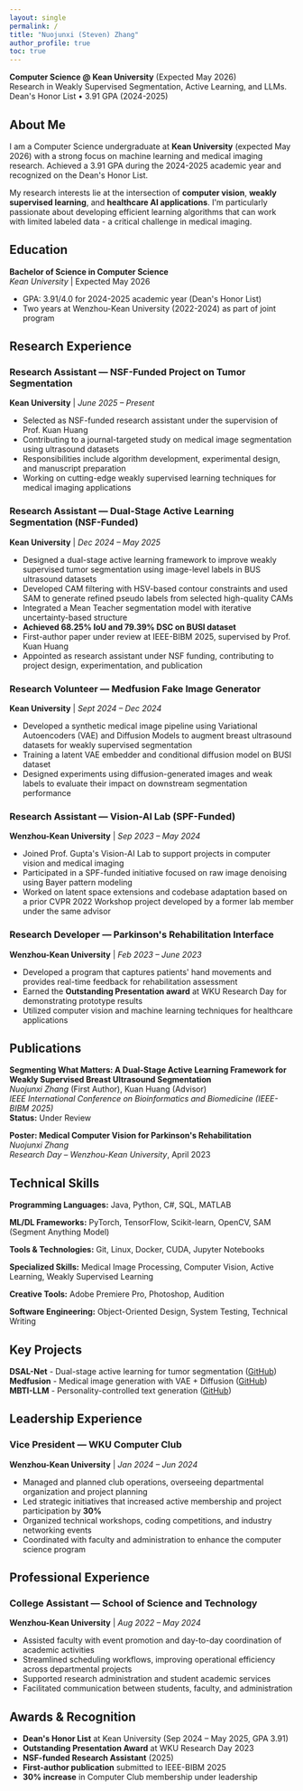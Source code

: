 ```yaml
---
layout: single
permalink: /
title: "Nuojunxi (Steven) Zhang"
author_profile: true
toc: true
---
```


**Computer Science @ Kean University** (Expected May 2026)  
Research in Weakly Supervised Segmentation, Active Learning, and LLMs.  
Dean's Honor List • 3.91 GPA (2024-2025)

## About Me

I am a Computer Science undergraduate at **Kean University** (expected May 2026) with a strong focus on machine learning and medical imaging research. Achieved a 3.91 GPA during the 2024-2025 academic year and recognized on the Dean's Honor List.

My research interests lie at the intersection of **computer vision**, **weakly supervised learning**, and **healthcare AI applications**. I'm particularly passionate about developing efficient learning algorithms that can work with limited labeled data - a critical challenge in medical imaging.

## Education

**Bachelor of Science in Computer Science**  
*Kean University* | Expected May 2026  
- GPA: 3.91/4.0 for 2024-2025 academic year (Dean's Honor List)
- Two years at Wenzhou-Kean University (2022-2024) as part of joint program

## Research Experience

### Research Assistant — NSF-Funded Project on Tumor Segmentation
**Kean University** | *June 2025 – Present*

- Selected as NSF-funded research assistant under the supervision of Prof. Kuan Huang
- Contributing to a journal-targeted study on medical image segmentation using ultrasound datasets
- Responsibilities include algorithm development, experimental design, and manuscript preparation
- Working on cutting-edge weakly supervised learning techniques for medical imaging applications

### Research Assistant — Dual-Stage Active Learning Segmentation (NSF-Funded)
**Kean University** | *Dec 2024 – May 2025*

- Designed a dual-stage active learning framework to improve weakly supervised tumor segmentation using image-level labels in BUS ultrasound datasets
- Developed CAM filtering with HSV-based contour constraints and used SAM to generate refined pseudo labels from selected high-quality CAMs
- Integrated a Mean Teacher segmentation model with iterative uncertainty-based structure
- **Achieved 68.25% IoU and 79.39% DSC on BUSI dataset**
- First-author paper under review at IEEE-BIBM 2025, supervised by Prof. Kuan Huang
- Appointed as research assistant under NSF funding, contributing to project design, experimentation, and publication

### Research Volunteer — Medfusion Fake Image Generator
**Kean University** | *Sept 2024 – Dec 2024*

- Developed a synthetic medical image pipeline using Variational Autoencoders (VAE) and Diffusion Models to augment breast ultrasound datasets for weakly supervised segmentation
- Training a latent VAE embedder and conditional diffusion model on BUSI dataset
- Designed experiments using diffusion-generated images and weak labels to evaluate their impact on downstream segmentation performance

### Research Assistant — Vision-AI Lab (SPF-Funded)
**Wenzhou-Kean University** | *Sep 2023 – May 2024*

- Joined Prof. Gupta's Vision-AI Lab to support projects in computer vision and medical imaging
- Participated in a SPF-funded initiative focused on raw image denoising using Bayer pattern modeling
- Worked on latent space extensions and codebase adaptation based on a prior CVPR 2022 Workshop project developed by a former lab member under the same advisor

### Research Developer — Parkinson's Rehabilitation Interface
**Wenzhou-Kean University** | *Feb 2023 – June 2023*

- Developed a program that captures patients' hand movements and provides real-time feedback for rehabilitation assessment
- Earned the **Outstanding Presentation award** at WKU Research Day for demonstrating prototype results
- Utilized computer vision and machine learning techniques for healthcare applications

## Publications

**Segmenting What Matters: A Dual-Stage Active Learning Framework for Weakly Supervised Breast Ultrasound Segmentation**  
*Nuojunxi Zhang* (First Author), Kuan Huang (Advisor)  
*IEEE International Conference on Bioinformatics and Biomedicine (IEEE-BIBM 2025)*  
**Status:** Under Review

**Poster: Medical Computer Vision for Parkinson's Rehabilitation**  
*Nuojunxi Zhang*  
*Research Day – Wenzhou-Kean University*, April 2023

## Technical Skills

**Programming Languages:** Java, Python, C#, SQL, MATLAB

**ML/DL Frameworks:** PyTorch, TensorFlow, Scikit-learn, OpenCV, SAM (Segment Anything Model)

**Tools & Technologies:** Git, Linux, Docker, CUDA, Jupyter Notebooks

**Specialized Skills:** Medical Image Processing, Computer Vision, Active Learning, Weakly Supervised Learning

**Creative Tools:** Adobe Premiere Pro, Photoshop, Audition

**Software Engineering:** Object-Oriented Design, System Testing, Technical Writing

## Key Projects

**DSAL-Net** - Dual-stage active learning for tumor segmentation ([GitHub](https://github.com/Steven-ZN/DSAL-Net))  
**Medfusion** - Medical image generation with VAE + Diffusion ([GitHub](https://github.com/Steven-ZN/Medfusion_Fake_Image))  
**MBTI-LLM** - Personality-controlled text generation ([GitHub](https://github.com/Steven-ZN/MBTI-LLM))

## Leadership Experience

### Vice President — WKU Computer Club
**Wenzhou-Kean University** | *Jan 2024 – Jun 2024*

- Managed and planned club operations, overseeing departmental organization and project planning
- Led strategic initiatives that increased active membership and project participation by **30%**
- Organized technical workshops, coding competitions, and industry networking events
- Coordinated with faculty and administration to enhance the computer science program

## Professional Experience

### College Assistant — School of Science and Technology
**Wenzhou-Kean University** | *Aug 2022 – May 2024*

- Assisted faculty with event promotion and day-to-day coordination of academic activities
- Streamlined scheduling workflows, improving operational efficiency across departmental projects
- Supported research administration and student academic services
- Facilitated communication between students, faculty, and administration

## Awards & Recognition

- **Dean's Honor List** at Kean University (Sep 2024 – May 2025, GPA 3.91)
- **Outstanding Presentation Award** at WKU Research Day 2023
- **NSF-funded Research Assistant** (2025)
- **First-author publication** submitted to IEEE-BIBM 2025
- **30% increase** in Computer Club membership under leadership

  
